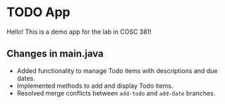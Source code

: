 # TODO App
Hello! This is a demo app for the lab in COSC 381!

## Changes in main.java
- Added functionality to manage Todo items with descriptions and due dates.
- Implemented methods to add and display Todo items.
- Resolved merge conflicts between `add-todo` and `add-date` branches.
